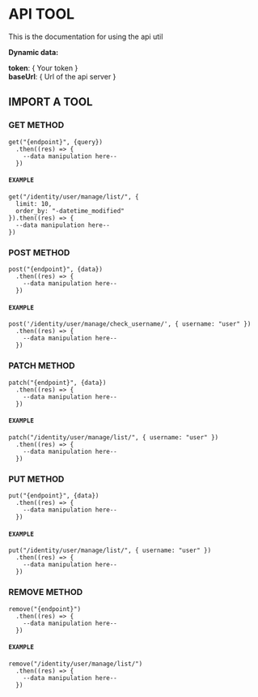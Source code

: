 # API TOOL

This is the documentation for using the api util

<b>Dynamic data:</b>

<b>token</b>: { Your token } <br />
<b>baseUrl</b>: { Url of the api server }

## IMPORT A TOOL

  ### GET METHOD
  ```
  get("{endpoint}", {query})
    .then((res) => {
      --data manipulation here--
    })
  ```

  #### `EXAMPLE`
  ```
  get("/identity/user/manage/list/", {
    limit: 10,
    order_by: "-datetime_modified"
  }).then((res) => {
    --data manipulation here--
  })
  ```

  ### POST METHOD
  ```
  post("{endpoint}", {data})
    .then((res) => {
      --data manipulation here--
    })
  ```

  #### `EXAMPLE`
  ```
  post('/identity/user/manage/check_username/', { username: "user" })
    .then((res) => {
      --data manipulation here--
    })
  ```

  ### PATCH METHOD
  ```
  patch("{endpoint}", {data})
    .then((res) => {
      --data manipulation here--
    })
  ```

  #### `EXAMPLE`
  ```
  patch("/identity/user/manage/list/", { username: "user" })
    .then((res) => {
      --data manipulation here--
    })
  ```

  ### PUT METHOD
  ```
  put("{endpoint}", {data})
    .then((res) => {
      --data manipulation here--
    })
  ```

  #### `EXAMPLE`
  ```
  put("/identity/user/manage/list/", { username: "user" })
    .then((res) => {
      --data manipulation here--
    })
  ```

  ### REMOVE METHOD
  ```
  remove("{endpoint}")
    .then((res) => {
      --data manipulation here--
    })
  ```

  #### `EXAMPLE`
  ```
  remove("/identity/user/manage/list/")
    .then((res) => {
      --data manipulation here--
    })
  ```


